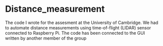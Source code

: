 # Distance_measurement

The code I wrote for the assesment at the University of Cambridge. We had to automate distance measurements using time-of-flight 
(LIDAR) sensor connected to Raspberry Pi. The code has been connected to the GUI written by another member of the group
